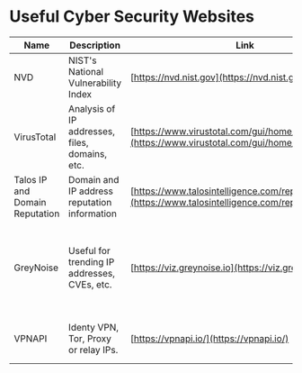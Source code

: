 # Useful Cyber Security Websites
|Name|Description|Link|Notes|
|---|---|---|---|
|NVD|NIST's National Vulnerability Index|[https://nvd.nist.gov](https://nvd.nist.gov)|None|
|VirusTotal|Analysis of IP addresses, files, domains, etc.|[https://www.virustotal.com/gui/home/upload](https://www.virustotal.com/gui/home/upload)|None|
|Talos IP and Domain Reputation|Domain and IP address reputation information|[https://www.talosintelligence.com/reputation_center](https://www.talosintelligence.com/reputation_center)|None|
|GreyNoise|Useful for trending IP addresses, CVEs, etc. |[https://viz.greynoise.io](https://viz.greynoise.io)|Combines IP address information with the CVE and exploits being abused.|
|VPNAPI|Identy VPN, Tor, Proxy or relay IPs. |[https://vpnapi.io/](https://vpnapi.io/)|API rate limit is 1000 IPs per day|
